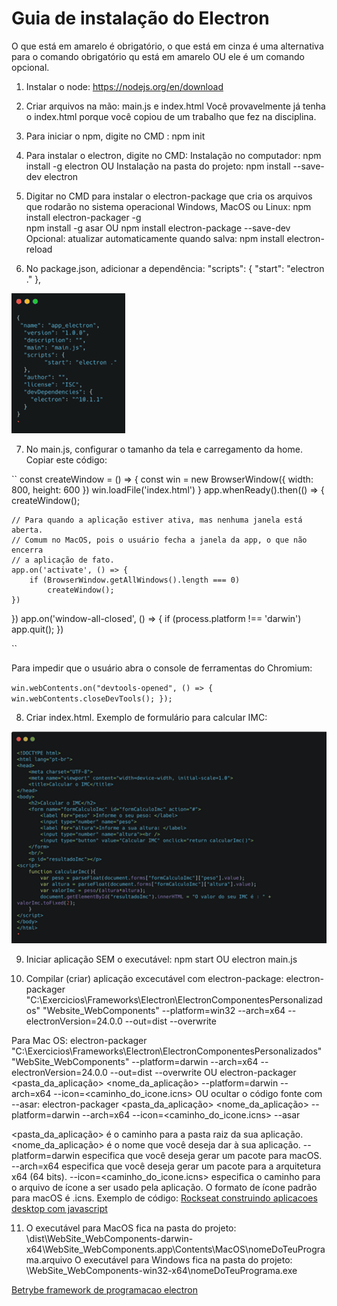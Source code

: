 # Guia de instalação do Electron

O que está em amarelo é obrigatório, o que está em cinza é uma alternativa para o comando obrigatório qu está em amarelo OU ele é um comando opcional.
1)	Instalar o node: https://nodejs.org/en/download 

2)	Criar arquivos na mão: main.js e index.html
Você provavelmente já tenha o index.html porque você copiou de um trabalho que fez na disciplina.

3)	Para iniciar o npm, digite no CMD : npm init

4)	Para instalar o electron, digite no CMD: 
Instalação no computador: npm install -g electron
OU
Instalação na pasta do projeto: npm install --save-dev electron

5)	Digitar no CMD para instalar o electron-package que cria os arquivos que rodarão no sistema operacional Windows, MacOS ou Linux: 
npm install electron-packager -g  
npm install -g asar 
OU
npm install electron-package --save-dev
Opcional: atualizar automaticamente quando salva: npm install electron-reload

6)	No package.json, adicionar a dependência:
"scripts": { "start": "electron ." },

<img src='img/Imagem1.png'>

7)	No main.js, configurar o tamanho da tela e carregamento da home. Copiar este código:

``
const createWindow = () => {
	const win = new BrowserWindow({
		width: 800,
		height: 600
	})
win.loadFile('index.html')
}
app.whenReady().then(() => {
	createWindow();

	// Para quando a aplicação estiver ativa, mas nenhuma janela está aberta.
	// Comum no MacOS, pois o usuário fecha a janela da app, o que não encerra 
	// a aplicação de fato.
	app.on('activate', () => {
		if (BrowserWindow.getAllWindows().length === 0) 
			createWindow();
	})
})
app.on('window-all-closed', () => {
	if (process.platform !== 'darwin') 
		app.quit();
})

``

Para impedir que o usuário abra o console de ferramentas do Chromium:

``
win.webContents.on("devtools-opened", () => {
    win.webContents.closeDevTools();
});
``

8)	Criar index.html. Exemplo de formulário para calcular IMC:

<img src='img/Imagem2.png'>

9)	Iniciar aplicação SEM o executável: npm start    OU     electron main.js

10)	Compilar (criar) aplicação excecutável com electron-package: 
electron-packager "C:\Exercicios\Frameworks\Electron\ElectronComponentesPersonalizados" "Website_WebComponents" --platform=win32 --arch=x64 --electronVersion=24.0.0  --out=dist --overwrite

Para Mac OS:
electron-packager  "C:\Exercicios\Frameworks\Electron\ElectronComponentesPersonalizados" "WebSite_WebComponents" --platform=darwin --arch=x64  --electronVersion=24.0.0  --out=dist --overwrite
OU
electron-packager <pasta_da_aplicação> <nome_da_aplicação> --platform=darwin --arch=x64 --icon=<caminho_do_icone.icns>
OU ocultar o código fonte com --asar:
electron-packager <pasta_da_aplicação> <nome_da_aplicação> --platform=darwin --arch=x64 --icon=<caminho_do_icone.icns> --asar

<pasta_da_aplicação> é o caminho para a pasta raiz da sua aplicação.
<nome_da_aplicação> é o nome que você deseja dar à sua aplicação.
--platform=darwin especifica que você deseja gerar um pacote para macOS.
--arch=x64 especifica que você deseja gerar um pacote para a arquitetura x64 (64 bits).
--icon=<caminho_do_icone.icns> especifica o caminho para o arquivo de ícone a ser usado pela aplicação. O formato de ícone padrão para macOS é .icns.
Exemplo de código: <a href='https://blog.rocketseat.com.br/electron-construindo-aplicacoes-desktop-com-javascript/'>Rockseat construindo aplicacoes desktop com javascript</a>

11)	O executável para MacOS fica na pasta do projeto: \dist\WebSite_WebComponents-darwin-x64\WebSite_WebComponents.app\Contents\MacOS\nomeDoTeuPrograma.arquivo 
O executável para Windows fica na pasta do projeto:  \WebSite_WebComponents-win32-x64\nomeDoTeuPrograma.exe

<a href='https://blog.betrybe.com/framework-de-programacao/electron/'>Betrybe framework de programacao electron</a>
